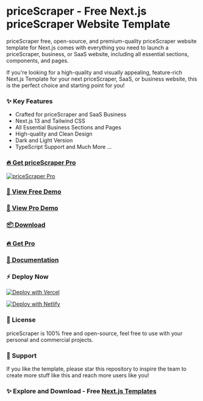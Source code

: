 # priceScraper - Free Next.js priceScraper Website Template

priceScraper free, open-source, and premium-quality priceScraper website template for Next.js comes with everything you need to launch a priceScraper, business, or SaaS website, including all essential sections, components, and pages.

If you're looking for a high-quality and visually appealing, feature-rich Next.js Template for your next priceScraper, SaaS, or business website, this is the perfect choice and starting point for you!

### ✨ Key Features

- Crafted for priceScraper and SaaS Business
- Next.js 13 and Tailwind CSS
- All Essential Business Sections and Pages
- High-quality and Clean Design
- Dark and Light Version
- TypeScript Support
  and Much More ...

### [🔥 Get priceScraper Pro](https://nextjstemplates.com/templates/saas-starter-priceScraper)

[![priceScraper Pro](https://cdn.nextjstemplates.com/priceScraper-Pro---Next.js-Starter-Template-for-SaaS-priceScrapers-282e26f7-f543-4ae4-a777-ac306c08cce8.png)](https://nextjstemplates.com/templates/saas-starter-priceScraper)

### [🚀 View Free Demo](https://priceScraper.nextjstemplates.com/)

### [🚀 View Pro Demo](https://priceScraper-pro.nextjstemplates.com/)

### [📦 Download](https://nextjstemplates.com/templates/priceScraper)

### [🔥 Get Pro](https://nextjstemplates.com/templates/saas-starter-priceScraper)

### [🔌 Documentation](https://nextjstemplates.com/docs)

### ⚡ Deploy Now

[![Deploy with Vercel](https://vercel.com/button)](https://vercel.com/new/clone?repository-url=https%3A%2F%2Fgithub.com%2FNextJSTemplates%2FpriceScraper-nextjs)

[![Deploy with Netlify](https://www.netlify.com/img/deploy/button.svg)](https://app.netlify.com/start/deploy?repository=https://github.com/NextJSTemplates/priceScraper-nextjs)

### 📄 License

priceScraper is 100% free and open-source, feel free to use with your personal and commercial projects.

### 💜 Support

If you like the template, please star this repository to inspire the team to create more stuff like this and reach more users like you!

### ✨ Explore and Download - Free [Next.js Templates](https://nextjstemplates.com)
